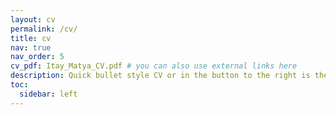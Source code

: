 ```yaml
---
layout: cv
permalink: /cv/
title: cv
nav: true
nav_order: 5
cv_pdf: Itay_Matya_CV.pdf # you can also use external links here
description: Quick bullet style CV or in the button to the right is the CV in pdf form
toc:
  sidebar: left
---
```


<!-- This is a test to see if the CV page appears in the navigation when placed at the root directory. -->
